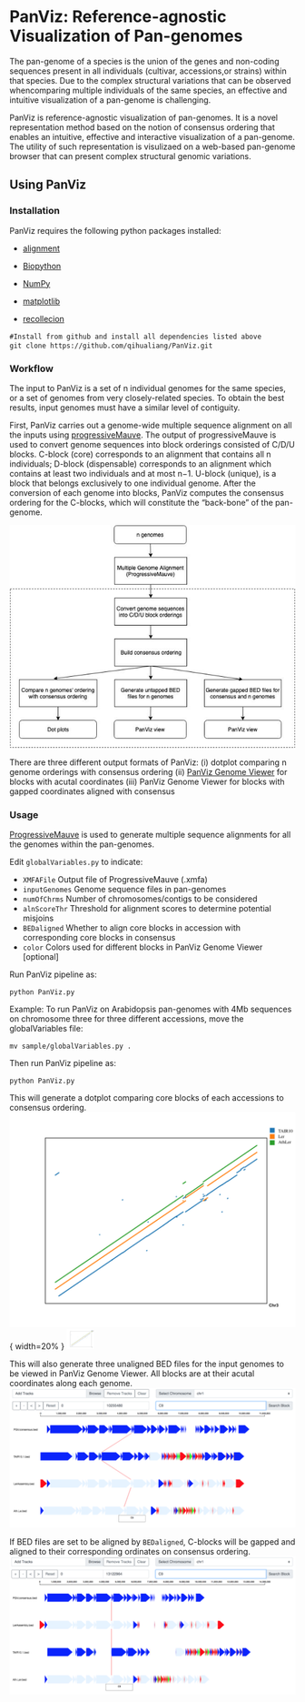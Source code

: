 # PanViz: Reference-agnostic Visualization of Pan-genomes
The pan-genome of a species is the union of the genes and non-coding sequences present in all individuals (cultivar, accessions,or strains) within that species. Due to the complex structural variations that can be observed whencomparing multiple individuals of the same species, an effective and intuitive visualization of a pan-genome is challenging. 

PanViz is reference-agnostic visualization of pan-genomes. It is a novel representation method based on the notion of consensus ordering that enables an intuitive, effective and interactive visualization of a pan-genome. The utility of such representation is visulizaed on  a web-based pan-genome browser that can present complex structural genomic variations.

## Using PanViz

### Installation
PanViz requires the following python packages installed:
-   [alignment](https://pypi.org/project/alignment/)

-   [Biopython](https://biopython.org)

-   [NumPy](https://numpy.org)

-   [matplotlib](https://matplotlib.org/3.2.1/api/_as_gen/matplotlib.pyplot.html)

-   [recollecion](https://pypi.org/project/recollection/)


```
#Install from github and install all dependencies listed above
git clone https://github.com/qihualiang/PanViz.git
```

### Workflow

The input to PanViz is a set of n individual genomes for the same species, or a set of genomes from very closely-related species. To obtain the best results, input genomes must have a similar level of contiguity. 

First, PanViz carries out a genome-wide multiple sequence alignment on all the inputs using [progressiveMauve](http://darlinglab.org/mauve/user-guide/progressivemauve.html). The output of progressiveMauve is used to convert genome sequences into block orderings consisted of C/D/U blocks. C-block (core) corresponds to an alignment that contains all n individuals; D-block (dispensable) corresponds to an alignment which contains at least two individuals and at most n−1. U-block (unique), is a block that belongs exclusively to one individual genome. After the conversion of each genome into blocks, PanViz computes the consensus ordering for the C-blocks, which will constitute the “back-bone” of the pan-genome. 

![panviz\[fig1\]](docs/figs/flowchart.jpg)

There are three different output formats of PanViz:
  (i) dotplot comparing n genome orderings with consensus ordering
  (ii) [PanViz Genome Viewer](http://panviz.cs.ucr.edu) for blocks with acutal coordinates
  (iii) PanViz Genome Viewer for blocks with gapped coordinates aligned with consensus


### Usage
[ProgressiveMauve](http://darlinglab.org/mauve/user-guide/progressivemauve.html) is used to generate multiple sequence alignments for all the genomes within the pan-genomes. 

Edit `globalVariables.py` to indicate:
-    `XMFAFile` Output file of ProgressiveMauve (.xmfa)
-    `inputGenomes` Genome sequence files in pan-genomes 
-    `numOfChrms` Number of chromosomes/contigs to be considered
-    `alnScoreThr` Threshold for alignment scores to determine potential misjoins
-    `BEDaligned` Whether to align core blocks in accession with corresponding core blocks in consensus
-    `color` Colors used for different blocks in PanViz Genome Viewer [optional]

Run PanViz pipeline as:
```
python PanViz.py
```


Example:
To run PanViz on Arabidopsis pan-genomes with 4Mb sequences on chromosome three for three different accessions, move the globalVariables file:
```
mv sample/globalVariables.py .
```
Then run PanViz pipeline as:
```
python PanViz.py
```
This will generate a dotplot comparing core blocks of each accessions to consensus ordering. 
![panviz\[fig2\]](docs/figs/arabidopsisDotplot.png){ width=20% }
<img src="docs/figs/arabidopsisDotplot.png" width="48">

This will also generate three unaligned BED files for the input genomes to be viewed in PanViz Genome Viewer. All blocks are at their acutal coordinates along each genome.
![panviz\[fig3\]](docs/figs/arabidopsisPanVizUnaligned.png)

If BED files are set to be aligned by `BEDaligned`, C-blocks will be gapped and aligned to their corresponding ordinates on consensus ordering. 
![panviz\[fig4\]](docs/figs/arabidopsisPanVizAligned.png)






